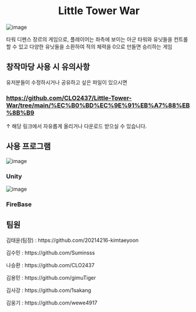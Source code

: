 <h1 align="center">Little Tower War</h1>

![image](https://user-images.githubusercontent.com/101855570/201517960-11de0d69-3c35-4608-a891-6bff67e54a88.png)
<p>
  타워 디펜스 장르의 게임으로, 플레이어는 좌측에 보이는 아군 타워와 유닛들을 컨트롤할 수 있고 다양한 유닛들을 소환하여 적의 체력을 0으로 만들면 승리하는 게임
</p>

## 창작마당 사용 시 유의사항
유저분들이 수정하시거나 공유하고 싶은 파일이 있으시면<h3>https://github.com/CLO2437/Little-Tower-War/tree/main/%EC%B0%BD%EC%9E%91%EB%A7%88%EB%8B%B9</h3> ↑ 해당 링크에서 자유롭게 올리거나 다운로드 받으실 수 있습니다.

## 사용 프로그램
![image](https://user-images.githubusercontent.com/101855570/201517984-2d923b6f-315e-46eb-af18-22021f3f781a.png)<h3>Unity</h3>
![image](https://user-images.githubusercontent.com/101855570/201518421-f1a857e5-5fee-45c1-aaa0-c302613b1de4.png)<h3>FireBase</h3>


## 팀원
<p>김태윤(팀장) : https://github.com/20214216-kimtaeyoon</p>
<p>김수민 : https://github.com/Suminsss</p>
<p>나승환 : https://github.com/CLO2437</p>
<p>김용민 : https://github.com/gimuTiger</p>
<p>김사강 : https://github.com/1sakang</p>
<p>김웅기 : https://github.com/wewe4917</p>
